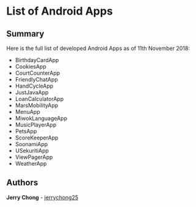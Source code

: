 # List of Android Apps

## Summary

Here is the full list of developed Android Apps as of 11th November 2018:
* BirthdayCardApp
* CookiesApp
* CourtCounterApp
* FriendlyChatApp
* HandCycleApp
* JustJavaApp
* LoanCalculatorApp
* MarsMobilityApp
* MenuApp
* MiwokLanguageApp
* MusicPlayerApp
* PetsApp
* ScoreKeeperApp
* SoonamiApp
* USekuritiApp
* ViewPagerApp
* WeatherApp

## Authors

**Jerry Chong** - [jerrychong25](https://github.com/jerrychong25)
